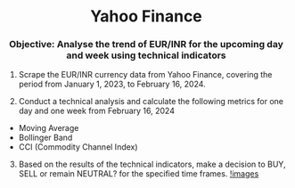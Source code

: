 <h1 align="center">Yahoo Finance</center></h1>
<h3 align="center">Objective: Analyse the trend of EUR/INR for the upcoming day and week using technical indicators</h3>


1. Scrape the EUR/INR currency data from Yahoo Finance, covering the period from January 1, 2023, to February 16, 2024.

2. Conduct a technical analysis and calculate the following metrics for one day and one week from February 16, 2024
- Moving Average
- Bollinger Band
- CCI (Commodity Channel Index)


3. Based on the results of the technical indicators, make a decision to BUY, SELL or remain NEUTRAL? for the specified time frames.
[!images](./)
